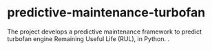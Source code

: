 # predictive-maintenance-turbofan
The project develops a predictive maintenance framework to predict turbofan engine Remaining Useful Life (RUL), in Python. .
